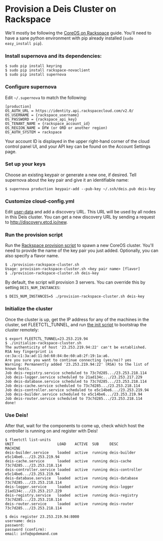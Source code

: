 # Provision a Deis Cluster on Rackspace

We'll mostly be following the [CoreOS on Rackspace](https://coreos.com/docs/running-coreos/cloud-providers/rackspace/) guide. You'll need to have a sane python environment with pip already installed (`sudo easy_install pip`).

### Install supernova and its dependencies:
```console
$ sudo pip install keyring
$ sudo pip install rackspace-novaclient
$ sudo pip install supernova
```

### Configure supernova
Edit `~/.supernova` to match the following:
```
[production]
OS_AUTH_URL = https://identity.api.rackspacecloud.com/v2.0/
OS_USERNAME = {rackspace_username}
OS_PASSWORD = {rackspace_api_key}
OS_TENANT_NAME = {rackspace_account_id}
OS_REGION_NAME = DFW (or ORD or another region)
OS_AUTH_SYSTEM = rackspace
```

Your account ID is displayed in the upper right-hand corner of the cloud control panel UI, and your API key can be found on the Account Settings page.

### Set up your keys
Choose an existing keypair or generate a new one, if desired. Tell supernova about the key pair and give it an identifiable name:

```console
$ supernova production keypair-add --pub-key ~/.ssh/deis.pub deis-key
```

### Customize cloud-config.yml
Edit [user-data](../coreos/user-data) and add a discovery URL. This URL will be used by all nodes in this Deis cluster. You can get a new discovery URL by sending a request to http://discovery.etcd.io/new.

### Run the provision script
Run the [Rackspace provision script](provision-rackspace-cluster.sh) to spawn a new CoreOS cluster.
You'll need to provide the name of the key pair you just added. Optionally, you can also specify a flavor name.
```console
$ ./provision-rackspace-cluster.sh
Usage: provision-rackspace-cluster.sh <key pair name> [flavor]
$ ./provision-rackspace-cluster.sh deis-key
```

By default, the script will provision 3 servers. You can override this by setting `DEIS_NUM_INSTANCES`:
```console
$ DEIS_NUM_INSTANCES=5 ./provision-rackspace-cluster.sh deis-key
```

### Initialize the cluster
Once the cluster is up, get the IP address for any of the machines in the cluster, set
FLEETCTL_TUNNEL, and run [the init script](initialize-rackspace-cluster.sh) to bootstrap the cluster
remotely:
```console
$ export FLEETCTL_TUNNEL=23.253.219.94
$ ./initialize-rackspace-cluster.sh
The authenticity of host '23.253.219.94:22' can't be established.
RSA key fingerprint is ce:3a:c1:3a:ad:11:bd:60:84:8e:60:a8:2f:19:1a:a6.
Are you sure you want to continue connecting (yes/no)? yes
Warning: Permanently added '23.253.219.94:22' (RSA) to the list of known hosts.
Job deis-registry.service scheduled to 73c7d285.../23.253.218.114
Job deis-logger.service scheduled to 21ad134c.../23.253.217.229
Job deis-database.service scheduled to 73c7d285.../23.253.218.114
Job deis-cache.service scheduled to 73c7d285.../23.253.218.114
Job deis-controller.service scheduled to e5c14be6.../23.253.219.94
Job deis-builder.service scheduled to e5c14be6.../23.253.219.94
Job deis-router.service scheduled to 73c7d285.../23.253.218.114
done!
```

### Use Deis!
After that, wait for the components to come up, check which host the controller is
running on and register with Deis!
```
$ fleetctl list-units
UNIT                    LOAD    ACTIVE  SUB     DESC            MACHINE
deis-builder.service    loaded  active  running deis-builder    e5c14be6.../23.253.219.94
deis-cache.service      loaded  active  running deis-cache      73c7d285.../23.253.218.114
deis-controller.service loaded  active  running deis-controller e5c14be6.../23.253.219.94
deis-database.service   loaded  active  running deis-database   73c7d285.../23.253.218.114
deis-logger.service     loaded  active  running deis-logger     21ad134c.../23.253.217.229
deis-registry.service   loaded  active  running deis-registry   73c7d285.../23.253.218.114
deis-router.service     loaded  active  running deis-router     73c7d285.../23.253.218.114

$ deis register 23.253.219.94:8000
username: deis
password:
password (confirm):
email: info@opdemand.com
```
